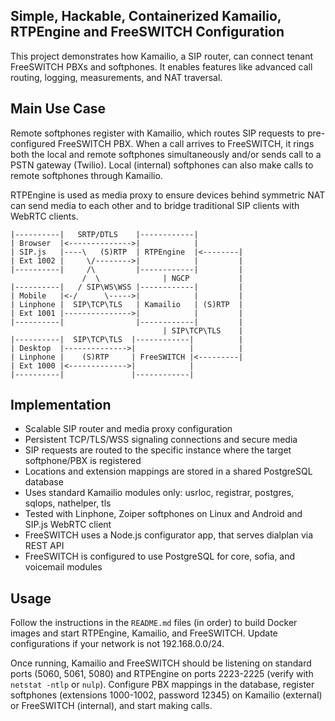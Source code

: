 ## Simple, Hackable, Containerized Kamailio, RTPEngine and FreeSWITCH Configuration

This project demonstrates how Kamailio, a SIP router, can connect tenant FreeSWITCH PBXs and softphones. It enables features like advanced call routing, logging, measurements, and NAT traversal.

## Main Use Case

Remote softphones register with Kamailio, which routes SIP requests to pre-configured FreeSWITCH PBX. When a call arrives to FreeSWITCH, it rings both the local and remote softphones simultaneously and/or sends call to a PSTN gateway (Twilio). Local (internal) softphones can also make calls to remote softphones through Kamailio.

RTPEngine is used as media proxy to ensure devices behind symmetric NAT can send media to each other and to bridge traditional SIP clients with WebRTC clients.

```
|----------|   SRTP/DTLS    |------------| 
| Browser  |<-------------->|            |
| SIP.js   |----\   (S)RTP  | RTPEngine  |<--------|
| Ext 1002 |     \/-------->|            |         |
|----------|     /\         |------------|         |
                /  \              | NGCP           |                            
|----------|   / SIP\WS\WSS |------------|         |
| Mobile   |<-/      \----->|            |         |
| Linphone |  SIP\TCP\TLS   | Kamailio   | (S)RTP  |
| Ext 1001 |--------------->|            |         |
|----------|                |------------|         |
                                  | SIP\TCP\TLS    |
|----------|  SIP\TCP\TLS  |------------|          |
| Desktop  |-------------->|            |          |
| Linphone |    (S)RTP     | FreeSWITCH |<---------|
| Ext 1000 |<------------->|            |
|----------|               |------------|
```

## Implementation

* Scalable SIP router and media proxy configuration
* Persistent TCP/TLS/WSS signaling connections and secure media
* SIP requests are routed to the specific instance where the target softphone/PBX is registered
* Locations and extension mappings are stored in a shared PostgreSQL database
* Uses standard Kamailio modules only: usrloc, registrar, postgres, sqlops, nathelper, tls
* Tested with Linphone, Zoiper softphones on Linux and Android and SIP.js WebRTC client
* FreeSWITCH uses a Node.js configurator app, that serves dialplan via REST API
* FreeSWITCH is configured to use PostgreSQL for core, sofia, and voicemail modules

## Usage

Follow the instructions in the `README.md` files (in order) to build Docker images and start RTPEngine, Kamailio, and FreeSWITCH. Update configurations if your network is not 192.168.0.0/24.

Once running, Kamailio and FreeSWITCH should be listening on standard ports (5060, 5061, 5080) and RTPEngine on ports 2223-2225 (verify with `netstat -ntlp` or `nulp`). Configure PBX mappings in the database, register softphones (extensions 1000-1002, password 12345) on Kamailio (external) or FreeSWITCH (internal), and start making calls.
